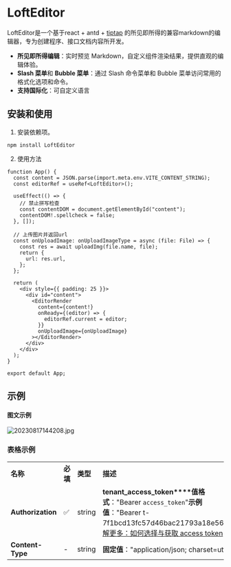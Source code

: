 # LoftEditor

LoftEditor是一个基于react + antd + [tiptap](https://tiptap.dev/) 的所见即所得的兼容markdown的编辑器，专为创建程序、接口文档内容所开发。

- **所见即所得编辑**：实时预览 Markdown，自定义组件渲染结果，提供直观的编辑体验。
- **Slash 菜单**和 **Bubble 菜单**：通过 Slash 命令菜单和 Bubble 菜单访问常用的格式化选项和命令。
- **支持国际化**：可自定义语言

## 安装和使用

1. 安装依赖项。

```shell
npm install LoftEditor
```

2. 使用方法

```tsx
function App() {
  const content = JSON.parse(import.meta.env.VITE_CONTENT_STRING);
  const editorRef = useRef<LoftEditor>();

  useEffect(() => {
    // 禁止拼写检查
    const contentDOM = document.getElementById("content");
    contentDOM!.spellcheck = false;
  }, []);

  // 上传图片并返回url
  const onUploadImage: onUploadImageType = async (file: File) => {
    const res = await uploadImg(file.name, file);
    return {
      url: res.url,
    };
  };

  return (
    <div style={{ padding: 25 }}>
      <div id="content">
        <EditorRender
          content={content!}
          onReady={(editor) => {
            editorRef.current = editor;
          }}
          onUploadImage={onUploadImage}
        ></EditorRender>
      </div>
    </div>
  );
}

export default App;
```

## 示例

#### 图文示例

![20230817144208.jpg](https://dev-fe-pkg.oss-cn-hangzhou.aliyuncs.com/sl/wallpaper/1693290433756ECvA2Q1c.jpg "20230817144208.jpg")

### 表格示例

|                   |        |        |                                                                                                                                                                                                                                                               |
| ----------------- | ------ | ------ | ------------------------------------------------------------------------------------------------------------------------------------------------------------------------------------------------------------------------------------------------------------- |
| **名称**            | **必填** | **类型** | **描述**                                                                                                                                                                                                                                                        |
| **Authorization** | ✅      | string | **tenant\_access\_token****值格式**："Bearer `access_token`"**示例值**："Bearer t-7f1bcd13fc57d46bac21793a18e560"[了解更多：如何选择与获取 access token](https://open.feishu.cn/document/uAjLw4CM/ugTN1YjL4UTN24CO1UjN/trouble-shooting/how-to-choose-which-type-of-token-to-use) |
| **Content-Type**  | -      | string | **固定值**："application/json; charset=utf-8"                                                                                                                                                                                                                     |